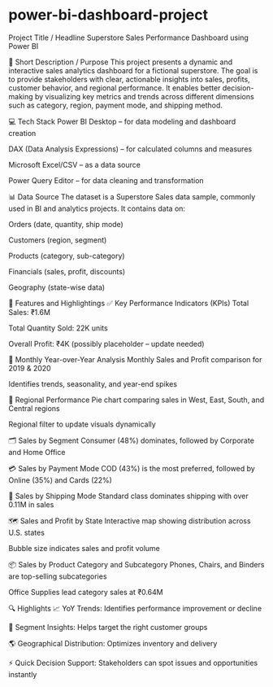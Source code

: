 # power-bi-dashboard-project
Project Title / Headline
Superstore Sales Performance Dashboard using Power BI

📝 Short Description / Purpose
This project presents a dynamic and interactive sales analytics dashboard for a fictional superstore. The goal is to provide stakeholders with clear, actionable insights into sales, profits, customer behavior, and regional performance.
It enables better decision-making by visualizing key metrics and trends across different dimensions such as category, region, payment mode, and shipping method.

💻 Tech Stack
Power BI Desktop – for data modeling and dashboard creation

DAX (Data Analysis Expressions) – for calculated columns and measures

Microsoft Excel/CSV – as a data source

Power Query Editor – for data cleaning and transformation

📊 Data Source
The dataset is a Superstore Sales data sample, commonly used in BI and analytics projects.
It contains data on:

Orders (date, quantity, ship mode)

Customers (region, segment)

Products (category, sub-category)

Financials (sales, profit, discounts)

Geography (state-wise data)

🌟 Features and Highlightings
✅ Key Performance Indicators (KPIs)
Total Sales: ₹1.6M

Total Quantity Sold: 22K units

Overall Profit: ₹4K (possibly placeholder – update needed)

📅 Monthly Year-over-Year Analysis
Monthly Sales and Profit comparison for 2019 & 2020

Identifies trends, seasonality, and year-end spikes

🧭 Regional Performance
Pie chart comparing sales in West, East, South, and Central regions

Regional filter to update visuals dynamically

🗂️ Sales by Segment
Consumer (48%) dominates, followed by Corporate and Home Office

💳 Sales by Payment Mode
COD (43%) is the most preferred, followed by Online (35%) and Cards (22%)

🚚 Sales by Shipping Mode
Standard class dominates shipping with over 0.11M in sales

🗺️ Sales and Profit by State
Interactive map showing distribution across U.S. states

Bubble size indicates sales and profit volume

📦 Sales by Product Category and Subcategory
Phones, Chairs, and Binders are top-selling subcategories

Office Supplies lead category sales at ₹0.64M

🔍 Highlights
📈 YoY Trends: Identifies performance improvement or decline

🎯 Segment Insights: Helps target the right customer groups

🌎 Geographical Distribution: Optimizes inventory and delivery

⚡ Quick Decision Support: Stakeholders can spot issues and opportunities instantly

